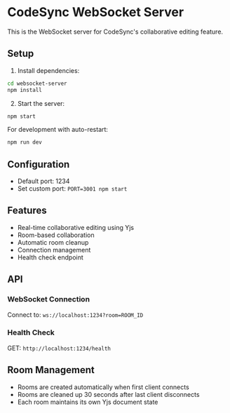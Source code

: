 # CodeSync WebSocket Server

This is the WebSocket server for CodeSync's collaborative editing feature.

## Setup

1. Install dependencies:
```bash
cd websocket-server
npm install
```

2. Start the server:
```bash
npm start
```

For development with auto-restart:
```bash
npm run dev
```

## Configuration

- Default port: 1234
- Set custom port: `PORT=3001 npm start`

## Features

- Real-time collaborative editing using Yjs
- Room-based collaboration
- Automatic room cleanup
- Connection management
- Health check endpoint

## API

### WebSocket Connection
Connect to: `ws://localhost:1234?room=ROOM_ID`

### Health Check
GET: `http://localhost:1234/health`

## Room Management

- Rooms are created automatically when first client connects
- Rooms are cleaned up 30 seconds after last client disconnects
- Each room maintains its own Yjs document state